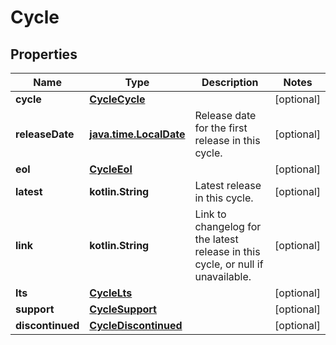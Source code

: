 
# Cycle

## Properties
| Name | Type | Description | Notes |
| ------------ | ------------- | ------------- | ------------- |
| **cycle** | [**CycleCycle**](CycleCycle.md) |  |  [optional] |
| **releaseDate** | [**java.time.LocalDate**](java.time.LocalDate.md) | Release date for the first release in this cycle. |  [optional] |
| **eol** | [**CycleEol**](CycleEol.md) |  |  [optional] |
| **latest** | **kotlin.String** | Latest release in this cycle. |  [optional] |
| **link** | **kotlin.String** | Link to changelog for the latest release in this cycle, or null if unavailable. |  [optional] |
| **lts** | [**CycleLts**](CycleLts.md) |  |  [optional] |
| **support** | [**CycleSupport**](CycleSupport.md) |  |  [optional] |
| **discontinued** | [**CycleDiscontinued**](CycleDiscontinued.md) |  |  [optional] |



